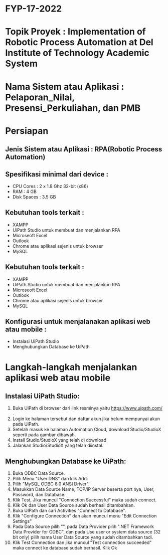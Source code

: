 # FYP-17-2022
# Topik Proyek : Implementation of Robotic Process Automation at Del Institute of Technology Academic System
# Nama Sistem atau Aplikasi : Pelaporan_Nilai, Presensi_Perkuliahan, dan PMB
# Persiapan
## Jenis Sistem atau Aplikasi : RPA(Robotic Process Automation)
## Spesifikasi minimal dari device :
- CPU Cores : 2 x 1.8 Ghz 32-bit (x86)
- RAM : 4 GB
- Disk Spaces : 3.5 GB
## Kebutuhan tools terkait :
- XAMPP
- UiPath Studio untuk membuat dan menjalankan RPA
- Microseoft Excel
- Outlook
- Chrome atau aplikasi sejenis untuk browser
- MySQL
## Kebutuhan tools terkait :
- XAMPP
- UiPath Studio untuk membuat dan menjalankan RPA
- Microseoft Excel
- Outlook
- Chrome atau aplikasi sejenis untuk browser
- MySQL
## Konfigurasi untuk menjalanakan aplikasi web atau mobile :
- Instalasi UiPath Studio
- Menghubungkan Database ke UiPath
# Langkah-langkah menjalankan aplikasi web atau mobile
## Instalasi UiPath Studio:
1. Buka UiPath di browser dari link resminya yaitu https://www.uipath.com/ .
2. Login ke halaman tersebut dan daftar akun jika belum mempunyai akun pada UiPath.
3. Setelah masuk ke halaman Automation Cloud, download Studio/StudioX seperti pada gambar dibawah. 
4. Install Studio/StudioX yang telah di download
5. Jalankan Studio/StudioX yang telah diinstal.

## Menghubungkan Database ke UiPath:
1. Buka ODBC Data Source.
2. Pilih Menu "User DNS" dan klik Add.
3. Pilih "MySQL ODBC 8.0 ANSI Driver".
4. Masukkan Data Source Name, TCP/IP Server beserta port nya, User, Password, dan Database.
5. Klik Test, Jika muncul "Connection Successful" maka sudah connect.
6. Klik Ok dan User Data Source sudah berhasil ditambahkan.
7. Buka UIPath dan cari Activities "Connect to Database".
8. Klik "Configure Connection" dan akan muncul menu "Edit Connection Settings"
9. Pada Data Source pilih "<other>", pada Data Provider pilih ".NET Framework Data Provider for ODBC", dan pada Use user or system data source (32 bit only) pilih nama User Data Source yang sudah ditambahkan tadi.
10. Klik Test Connection dan jika muncul "Test connection succeeded" maka connect ke database sudah berhasil. Klik Ok
